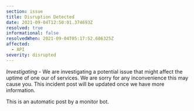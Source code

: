 ```yaml
---
section: issue
title: Disruption Detected
date: 2021-09-04T12:50:01.374693Z
resolved: true
informational: false
resolvedWhen: 2021-09-04T05:17:52.686325Z
affected:
  - API
severity: disrupted
---
```

*Investigating* - We are investigating a potential issue that might affect the uptime of one our of services. We are sorry for any inconvenience this may cause you. This incident post will be updated once we have more information.

This is an automatic post by a monitor bot.
        